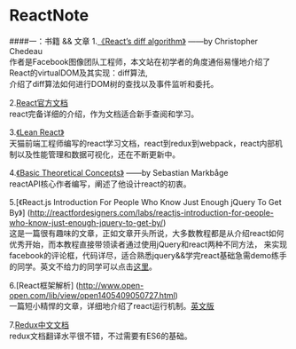 # ReactNote 
####一：书籍 && 文章
1.[《React’s diff algorithm》](http://calendar.perfplanet.com/2013/diff/)   ——by Christopher Chedeau  <br />
作者是Facebook图像团队工程师，本文站在初学者的角度通俗易懂地介绍了React的virtualDOM及其实现：diff算法, <br />
介绍了diff算法如何进行DOM树的查找以及事件监听和委托。

2.[React官方文档](https://facebook.github.io/react/index.html)  <br />
react完备详细的介绍，作为文档适合新手查阅和学习。

3.[《Lean React》](https://zhuanlan.zhihu.com/p/21107252) <br />
天猫前端工程师编写的react学习文档，react到redux到webpack，react内部机制以及性能管理和数据可视化，还在不断更新中。

4.[《Basic Theoretical Concepts》](https://github.com/reactjs/react-basic) ——by Sebastian Markbåge <br />
reactAPI核心作者编写，阐述了他设计react的初衷。

5.[《React.js Introduction For People Who Know Just Enough jQuery To Get By》]
(http://reactfordesigners.com/labs/reactjs-introduction-for-people-who-know-just-enough-jquery-to-get-by/)<br />
这是一篇很有趣味的文章，正如文章开头所说，大多数教程都是从介绍react如何优秀开始，而本教程直接带领读者通过使用jQuery和react两种不同方法，
来实现facebook的评论框，代码详尽，适合熟悉jquery&&学完react基础急需demo练手的同学。英文不给力的同学可以点击[这里](https://segmentfault.com/a/1190000003501752)。

6.[React框架解析] (http://www.open-open.com/lib/view/open1405409050727.html)<br />
一篇短小精悍的文章，详细地介绍了react运行机制。[英文版](http://blog.reverberate.org/2014/02/react-demystified.html)

7.[Redux中文文档](http://cn.redux.js.org/)<br />
redux文档翻译水平很不错，不过需要有ES6的基础。
